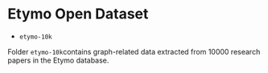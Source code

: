 # Etymo Open Dataset

*  `etymo-10k`

  Folder `etymo-10k`contains graph-related data extracted from 10000 research papers in the Etymo database.

